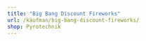 ```yaml
---
title: "Big Bang Discount Fireworks"
url: /kaufman/big-bang-discount-fireworks/
shop: Pyrotechnik
---
```

